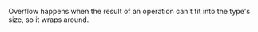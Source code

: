 Overflow happens when the result of an operation can't fit into the type's size, so it wraps around.